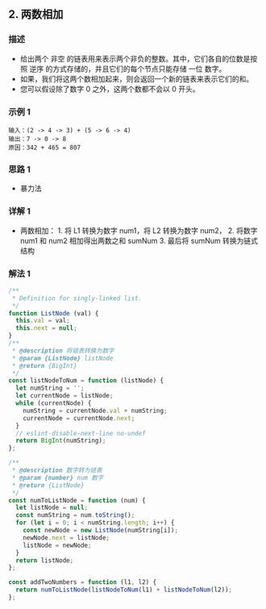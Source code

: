 <!--
 * @Author: your name
 * @Date: 2020-03-09 22:20:59
 * @LastEditTime: 2020-07-04 22:42:19
 * @LastEditors: Please set LastEditors
 * @Description: In User Settings Edit
 * @FilePath: /leetcode_fe/451-500/485_最大连续1的个数.md
 -->
## 2. 两数相加

### 描述
+ 给出两个 非空 的链表用来表示两个非负的整数。其中，它们各自的位数是按照 逆序 的方式存储的，并且它们的每个节点只能存储 一位 数字。
+ 如果，我们将这两个数相加起来，则会返回一个新的链表来表示它们的和。
+ 您可以假设除了数字 0 之外，这两个数都不会以 0 开头。

### 示例 1
```
输入：(2 -> 4 -> 3) + (5 -> 6 -> 4)
输出：7 -> 0 -> 8
原因：342 + 465 = 807
```


### 思路 1
+ 暴力法

### 详解 1
+ 两数相加： 1. 将 L1 转换为数字 num1，将 L2 转换为数字 num2， 2. 将数字 num1 和 num2 相加得出两数之和 sumNum 3. 最后将 sumNum 转换为链式结构



### 解法 1
```js
/**
 * Definition for singly-linked list.
 */
function ListNode (val) {
  this.val = val;
  this.next = null;
}
/**
 * @description 将链表转换为数字
 * @param {ListNode} listNode
 * @return {BigInt}
 */
const listNodeToNum = function (listNode) {
  let numString = '';
  let currentNode = listNode;
  while (currentNode) {
    numString = currentNode.val + numString;
    currentNode = currentNode.next;
  }
  // eslint-disable-next-line no-undef
  return BigInt(numString);
};

/**
 * @description 数字转为链表
 * @param {number} num 数字
 * @return {ListNode}
 */
const numToListNode = function (num) {
  let listNode = null;
  const numString = num.toString();
  for (let i = 0; i < numString.length; i++) {
    const newNode = new ListNode(numString[i]);
    newNode.next = listNode;
    listNode = newNode;
  }
  return listNode;
};

const addTwoNumbers = function (l1, l2) {
  return numToListNode(listNodeToNum(l1) + listNodeToNum(l2));
};
```


